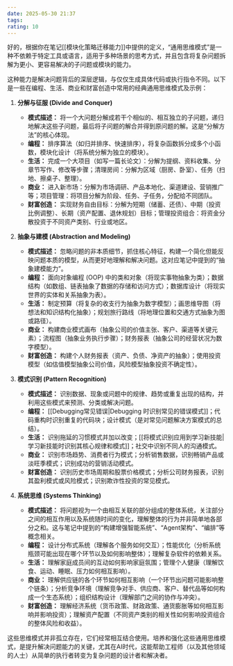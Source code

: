 ```yaml
---
date: 2025-05-30 21:37
tags: 
rating: 10
---
```


好的，根据你在笔记[[模块化策略迁移能力]]中提供的定义，“通用思维模式”是一种不依赖于特定工具或语言，适用于多种场景的思考方式，并且包含将复杂问题拆解为更小、更容易解决的子问题或模块的能力。

这种能力是解决问题背后的深层逻辑，与仅仅生成具体代码或执行指令不同。以下是一些在编程、生活、商业和财富创造中常用的经典通用思维模式及示例：

1. **分解与征服 (Divide and Conquer)**
   - **模式描述：** 将一个大问题分解成若干个相似的、相互独立的子问题，递归地解决这些子问题，最后将子问题的解合并得到原问题的解。这是“分解方法”的核心体现。
   - **编程：** 排序算法（如归并排序、快速排序），将复杂函数拆分成多个小函数，模块化设计（将系统分解为独立的模块）。
   - **生活：** 完成一个大项目（如写一篇长论文）：分解为提纲、资料收集、分章节写作、修改等步骤；清理房间：分解为区域（厨房、卧室）、任务（扫地、擦桌子、整理）。
   - **商业：** 进入新市场：分解为市场调研、产品本地化、渠道建设、营销推广等；项目管理：将项目分解为阶段、任务、子任务，分配给不同团队。
   - **财富创造：** 实现财务自由目标：分解为短期（储蓄、还债）、中期（投资比例调整）、长期（资产配置、退休规划）目标；管理投资组合：将资金分散投资于不同资产类别、行业或地区。

2. **抽象与建模 (Abstraction and Modeling)**
   - **模式描述：** 忽略问题的非本质细节，抓住核心特征，构建一个简化但能反映问题本质的模型，从而更好地理解和解决问题。这对应笔记中提到的“抽象建模能力”。
   - **编程：** 面向对象编程 (OOP) 中的类和对象（将现实事物抽象为类）；数据结构（如数组、链表抽象了数据的存储和访问方式）；数据库设计（将现实世界的实体和关系抽象为表）。
   - **生活：** 制定预算（将复杂的收支行为抽象为数字模型）；画思维导图（将想法和知识结构化抽象）；规划旅行路线（将地理位置和交通方式抽象为图或路径）。
   - **商业：** 构建商业模式画布（抽象公司的价值主张、客户、渠道等关键元素）；流程图（抽象业务执行步骤）；财务报表（抽象公司的经营状况为数字模型）。
   - **财富创造：** 构建个人财务报表（资产、负债、净资产的抽象）；使用投资模型（如估值模型抽象公司价值，风险模型抽象投资不确定性）。

3. **模式识别 (Pattern Recognition)**
   - **模式描述：** 识别数据、现象或问题中的规律、趋势或重复出现的结构，并利用这些模式来预测、分类或解决问题。
   - **编程：** [[Debugging常见错误|Debugging 时识别常见的错误模式]]；代码重构时识别重复的代码块；设计模式（是对常见问题解决方案模式的总结）。
   - **生活：** 识别拖延的习惯模式并加以改变；[[将模式识别应用到学习新技能|学习新技能时识别其核心规律和模式]]；社交中识别不同人的沟通模式。
   - **商业：** 识别市场趋势、消费者行为模式；分析销售数据，识别畅销产品或淡旺季模式；识别成功的营销活动模式。
   - **财富创造：** 识别历史市场周期和股票价格模式；分析公司财务报表，识别其盈利模式或风险模式；识别欺诈性投资的常见模式。

4. **系统思维 (Systems Thinking)**
   - **模式描述：** 将问题视为一个由相互关联的部分组成的整体系统，关注部分之间的相互作用以及系统随时间的变化，理解整体的行为并非简单地各部分之和。这与笔记中提到的“构建增强智能系统”、“Agent架构”、“编排”等概念相关。
   - **编程：** 设计分布式系统（理解各个服务如何交互）；性能优化（分析系统瓶颈可能出现在哪个环节以及如何影响整体）；理解复杂软件的依赖关系。
   - **生活：** 理解家庭成员间的互动如何影响家庭氛围；管理个人健康（理解饮食、运动、睡眠、压力如何相互影响）。
   - **商业：** 理解供应链的各个环节如何相互影响（一个环节出问题可能影响整个链条）；分析竞争环境（理解竞争对手、供应商、客户、替代品等如何构成一个生态系统）；组织结构设计（理解部门之间的协作与冲突）。
   - **财富创造：** 理解经济系统（货币政策、财政政策、通货膨胀等如何相互影响并影响投资）；理解资产配置（不同资产类别的相关性如何影响投资组合的整体风险和收益）。

这些思维模式并非孤立存在，它们经常相互结合使用。培养和强化这些通用思维模式，是提升解决问题能力的关键，尤其在AI时代，这能帮助工程师（以及其他领域的人士）从简单的执行者转变为复杂问题的设计者和解决者。
